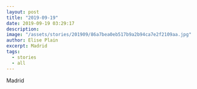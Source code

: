 ```yaml
---
layout: post
title: "2019-09-19"
date: 2019-09-19 03:29:17
description: 
image: "/assets/stories/201909/86a7bea0eb517b9a2b94ca7e2f2109aa.jpg"
author: Elise Plain
excerpt: Madrid
tags: 
  - stories
  - all
---
```


Madrid
<p></p>
